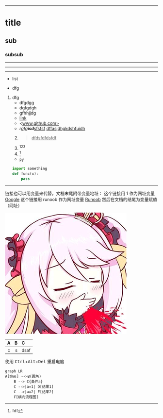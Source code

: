 *** 
# title
## sub
### subsub
---
- - -
******
- list
* dfg
1. dfg
    - dfgdgg
    * dgfgdgh
    + gfhhjjdg
    + [link](www.github.com)
    - <www.github.com>
    - _rgfg_**i**___sd___<u>sfsfsf</u>  <u>dffasjdhgkdshfuidh  
    2. > dfdsfdfdsfdf</u>
    3. <sup>123</sup>
    4. [^sd]
    - `py`
    ```python
    import something
    def func(x):
        pass
    ```      
***
链接也可以用变量来代替，文档末尾附带变量地址：
这个链接用 1 作为网址变量 [Google][1]
这个链接用 runoob 作为网址变量 [Runoob][runoob]
然后在文档的结尾为变量赋值（网址） 

[![picture1](https://github.com/EoralMilk/HelloOpenCV/blob/master/skly1.jpg?raw=true "pu")](https://github.com/EoralMilk/HelloOpenCV/blob/master/skly1.jpg)

|A|B|C|
|:-:|-:|:-|
|c|s|dsaf|

使用 <kbd>Ctrl</kbd>+<kbd>Alt</kbd>+<kbd>Del</kbd> 重启电脑  
```mermaid
graph LR
A[方形] -->B(圆角)
    B --> C{条件a}
    C -->|a=1| D[结果1]
    C -->|a=2| E[结果2]
    F[横向流程图]
```
[1]: http://www.google.com/
[runoob]: http://www.runoob.com/

[^sd]: fdf
